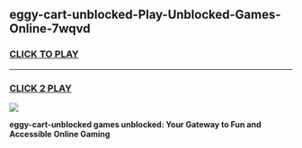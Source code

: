 
## eggy-cart-unblocked-Play-Unblocked-Games-Online-7wqvd
<h3>
<a href="https://premium76.site?title=eggy-cart-unblocked&ref=25A">CLICK TO PLAY</a></h3>
<hr>

<h3>
<a href="https://premium76.site?title=eggy-cart-unblocked&ref=25A">CLICK 2 PLAY</a>
  
</h3>

<a href="https://premium76.site?title=eggy-cart-unblocked&ref=25A"><img src="https://clearcache.store/games.png"></a>


**eggy-cart-unblocked games unblocked: Your Gateway to Fun and Accessible Online Gaming**

